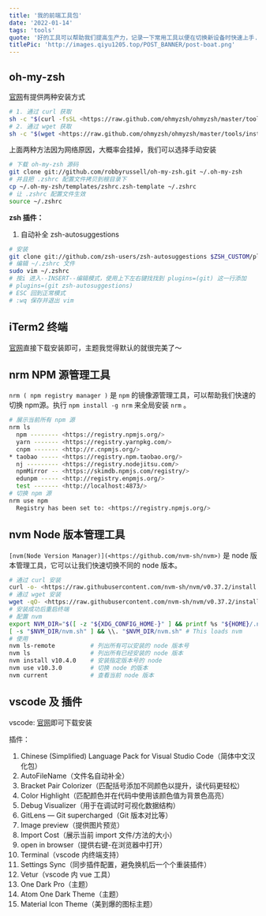 ```yaml
---
title: '我的前端工具包'
date: '2022-01-14'
tags: 'tools'
quote: '好的工具可以帮助我们提高生产力，记录一下常用工具以便在切换新设备时快速上手...'
titlePic: 'http://images.qiyu1205.top/POST_BANNER/post-boat.png'
---
```


## oh-my-zsh

[官网](https://ohmyz.sh/)有提供两种安装方式

```bash
# 1. 通过 curl 获取
sh -c "$(curl -fsSL <https://raw.github.com/ohmyzsh/ohmyzsh/master/tools/install.sh>)"
# 2. 通过 wget 获取
sh -c "$(wget <https://raw.github.com/ohmyzsh/ohmyzsh/master/tools/install.sh> -O -)"
```

上面两种方法因为网络原因，大概率会挂掉，我们可以选择手动安装

```bash
# 下载 oh-my-zsh 源码
git clone git://github.com/robbyrussell/oh-my-zsh.git ~/.oh-my-zsh
# 并且把 .zshrc 配置文件拷贝到根目录下
cp ~/.oh-my-zsh/templates/zshrc.zsh-template ~/.zshrc
# 让 .zshrc 配置文件生效
source ~/.zshrc
```

**zsh 插件：**

1. 自动补全 zsh-autosuggestions

```bash
# 安装
git clone git://github.com/zsh-users/zsh-autosuggestions $ZSH_CUSTOM/plugins/zsh-autosuggestions
# 编辑 ~/.zshrc 文件
sudo vim ~/.zshrc
# 按i 进入--INSERT--编辑模式，使用上下左右键找找到 plugins=(git) 这一行添加
# plugins=(git zsh-autosuggestions)
# ESC 回到正常模式
# :wq 保存并退出 vim
```

## iTerm2 终端

[官网](https://iterm2.com/)直接下载安装即可，主题我觉得默认的就很完美了～

## nrm NPM 源管理工具

`nrm ( npm registry manager )` 是 `npm` 的镜像源管理工具，可以帮助我们快速的切换 npm源。执行 `npm install -g nrm` 来全局安装 `nrm` 。

```bash
# 展示当前所有 npm 源
nrm ls
  npm -------- <https://registry.npmjs.org/>
  yarn ------- <https://registry.yarnpkg.com/>
  cnpm ------- <http://r.cnpmjs.org/>
* taobao ----- <https://registry.npm.taobao.org/>
  nj --------- <https://registry.nodejitsu.com/>
  npmMirror -- <https://skimdb.npmjs.com/registry/>
  edunpm ----- <http://registry.enpmjs.org/>
  test ------- <http://localhost:4873/>
# 切换 npm 源
nrm use npm
  Registry has been set to: <https://registry.npmjs.org/>
```

## nvm Node 版本管理工具

`[nvm(Node Version Manager)](<https://github.com/nvm-sh/nvm>)` 是 node 版本管理工具，它可以让我们快速切换不同的 node 版本。

```bash
# 通过 curl 安装
curl -o- <https://raw.githubusercontent.com/nvm-sh/nvm/v0.37.2/install.sh> | bash
# 通过 wget 安装
wget -qO- <https://raw.githubusercontent.com/nvm-sh/nvm/v0.37.2/install.sh> | bash
# 安装成功后重启终端
# 配置 nvm
export NVM_DIR="$([ -z "${XDG_CONFIG_HOME-}" ] && printf %s "${HOME}/.nvm" || printf %s "${XDG_CONFIG_HOME}/nvm")"
[ -s "$NVM_DIR/nvm.sh" ] && \\. "$NVM_DIR/nvm.sh" # This loads nvm
# 使用
nvm ls-remote          # 列出所有可以安装的 node 版本号
nvm ls                 # 列出所有已经安装的 node 版本
nvm install v10.4.0    # 安装指定版本号的 node
nvm use v10.3.0        # 切换 node 的版本
nvm current            # 查看当前 node 版本
```

## vscode 及 插件

vscode: [官网](https://code.visualstudio.com/)即可下载安装

插件：

1. Chinese (Simplified) Language Pack for Visual Studio Code（简体中文汉化包）
2. AutoFileName（文件名自动补全）
3. Bracket Pair Colorizer（匹配括号添加不同颜色以提升，读代码更轻松）
4. Color Highlight（匹配颜色并在代码中使用该颜色值为背景色高亮）
5. Debug Visualizer（用于在调试时可视化数据结构）
6. GitLens — Git supercharged（Git 版本对比等）
7. Image preview（提供图片预览）
8. Import Cost（展示当前 import 文件/方法的大小）
9. open in browser（提供右键-在浏览器中打开）
10. Terminal（vscode 内终端支持）
11. Settings Sync（同步插件配置，避免换机后一个个重装插件）
12. Vetur（vscode 内 vue 工具）
13. One Dark Pro（主题）
14. Atom One Dark Theme（主题）
15. Material Icon Theme（美到爆的图标主题）
